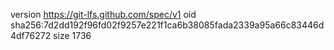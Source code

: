 version https://git-lfs.github.com/spec/v1
oid sha256:7d2dd192f96fd02f9257e221f1ca6b38085fada2339a95a66c83446d4df76272
size 1736
